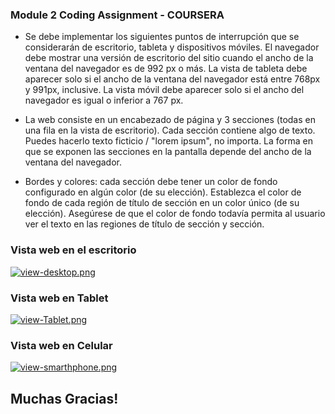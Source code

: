 ### Module 2 Coding Assignment -  COURSERA


- Se debe implementar los siguientes puntos de interrupción que se considerarán de escritorio, tableta y dispositivos móviles. El navegador debe mostrar una versión de escritorio del sitio cuando el ancho de la ventana del navegador es de 992 px o más. La vista de tableta debe aparecer solo si el ancho de la ventana del navegador está entre 768px y 991px, inclusive. La vista móvil debe aparecer solo si el ancho del navegador es igual o inferior a 767 px.

- La web consiste en un encabezado de página y 3 secciones (todas en una fila en la vista de escritorio). Cada sección contiene algo de texto. Puedes hacerlo texto ficticio / "lorem ipsum", no importa. La forma en que se exponen las secciones en la pantalla depende del ancho de la ventana del navegador. 

- Bordes y colores: cada sección debe tener un color de fondo configurado en algún color (de su elección). Establezca el color de fondo de cada región de título de sección en un color único (de su elección). Asegúrese de que el color de fondo todavía permita al usuario ver el texto en las regiones de título de sección y sección.

### Vista web en el escritorio
[![view-desktop.png](https://i.postimg.cc/0ytLLpDg/view-desktop.png)](https://postimg.cc/k2b1SRTw)

### Vista web en Tablet
[![view-Tablet.png](https://i.postimg.cc/rpBYkgpH/view-Tablet.png)](https://postimg.cc/DWccQrLQ)

### Vista web en Celular
[![view-smarthphone.png](https://i.postimg.cc/j2ZXLhst/view-smarthphone.png)](https://postimg.cc/YLLgPYGs)

## Muchas Gracias!

